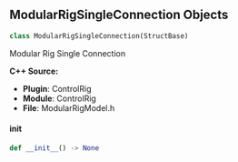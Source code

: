 ## ModularRigSingleConnection Objects

```python
class ModularRigSingleConnection(StructBase)
```

Modular Rig Single Connection

**C++ Source:**

- **Plugin**: ControlRig
- **Module**: ControlRig
- **File**: ModularRigModel.h

<a id="unreal.ModularRigSingleConnection.__init__"></a>

#### __init__

```python
def __init__() -> None
```

<a id="unreal.ModularRigConnections"></a>